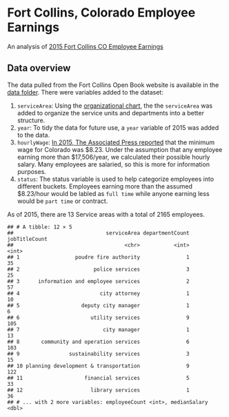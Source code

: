 Fort Collins, Colorado Employee Earnings
================

An analysis of [2015 Fort Collins CO Employee Earnings](http://www.fcgov.com/openbook/?action=browse-salaries)

Data overview
-------------

The data pulled from the Fort Collins Open Book website is available in the [data folder](data/raw). There were variables added to the dataset:

1.  `serviceArea`: Using the [organizational chart](assets/fortCollinsOrganization.pdf), the the `serviceArea` was added to organize the service units and departments into a better structure.
2.  `year`: To tidy the data for future use, a `year` variable of 2015 was added to the data.
3.  `hourlyWage`: [In 2015, The Associated Press reported](http://denver.cbslocal.com/2015/01/01/colorado-minimum-wage-rises-to-8-23-in-2015/) that the minimum wage for Colorado was $8.23. Under the assumption that any employee earning more than $17,506/year, we calculated their possible hourly salary. Many employees are salaried, so this is more for information purposes.
4.  `status`: The status variable is used to help categorize employees into different buckets. Employees earning more than the assumed $8.23/hour would be labled as `full time` while anyone earning less would be `part time` or contract.

As of 2015, there are 13 Service areas with a total of 2165 employees.

    ## # A tibble: 12 × 5
    ##                              serviceArea departmentCount jobTitleCount
    ##                                    <chr>           <int>         <int>
    ## 1                  poudre fire authority               1            35
    ## 2                        police services               3            25
    ## 3      information and employee services               2            57
    ## 4                          city attorney               1            10
    ## 5                    deputy city manager               1             6
    ## 6                       utility services               9           105
    ## 7                           city manager               1            13
    ## 8       community and operation services               6           103
    ## 9                sustainability services               3            15
    ## 10 planning development & transportation               9           122
    ## 11                    financial services               5            33
    ## 12                      library services               1            36
    ## # ... with 2 more variables: employeeCount <int>, medianSalary <dbl>
